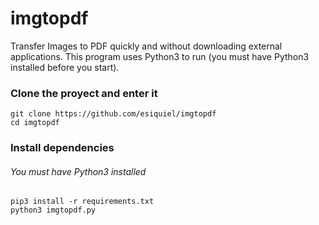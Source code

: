 # imgtopdf
Transfer Images to PDF quickly and without downloading external applications. This program uses Python3 to run (you must have Python3 installed before you start).

### Clone the proyect and enter it
`git clone https://github.com/esiquiel/imgtopdf`<br>
`cd imgtopdf`<br>
### Install dependencies
###### You must have Python3 installed
`pip3 install -r requirements.txt`<br>
`python3 imgtopdf.py`
